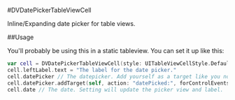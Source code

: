 #DVDatePickerTableViewCell

Inline/Expanding date picker for table views.

##Usage

You'll probably be using this in a static tableview. You can set it up like this:

```Swift
var cell = DVDatePickerTableViewCell(style: UITableViewCellStyle.Default, reuseIdentifier: nil)
cell.leftLabel.text = "The label for the date picker."
cell.datePicker // The datepicker. Add yourself as a target like you normally would, if required.
cell.datePicker.addTarget(self, action: "datePicked:", forControlEvents: UIControlEvents.ValueChanged)
cell.date // The date. Setting will update the picker view and label.
```
